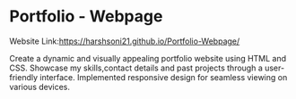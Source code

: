 # Portfolio - Webpage
Website Link:https://harshsoni21.github.io/Portfolio-Webpage/

Create a dynamic and visually appealing portfolio website using HTML and CSS. Showcase my skills,contact details and past projects through a user-friendly interface. Implemented responsive design for seamless viewing on various devices.


 
